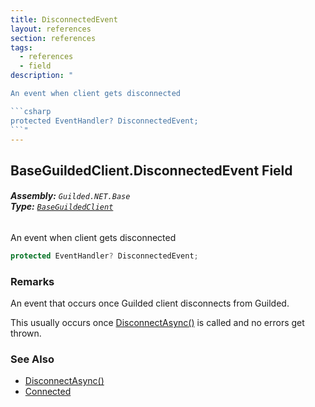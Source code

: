 ```yaml
---
title: DisconnectedEvent
layout: references
section: references
tags:
  - references
  - field
description: "

An event when client gets disconnected

```csharp
protected EventHandler? DisconnectedEvent;
```"
---
```


## BaseGuildedClient.DisconnectedEvent Field
###### **Assembly:** `Guilded.NET.Base`<br/>**Type:** [`BaseGuildedClient`](BaseGuildedClient 'Guilded.NET.Base.BaseGuildedClient')

An event when client gets disconnected

```csharp
protected EventHandler? DisconnectedEvent;
```

### Remarks
  
An event that occurs once Guilded client disconnects from Guilded.  
  
This usually occurs once [DisconnectAsync()](BaseGuildedClient.DisconnectAsync() 'Guilded.NET.Base.BaseGuildedClient.DisconnectAsync()') is called and no errors get thrown.

### See Also
- [DisconnectAsync()](BaseGuildedClient.DisconnectAsync() 'Guilded.NET.Base.BaseGuildedClient.DisconnectAsync()')
- [Connected](BaseGuildedClient.Connected 'Guilded.NET.Base.BaseGuildedClient.Connected')